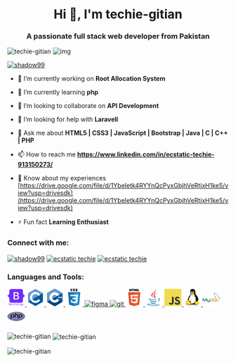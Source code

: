 
<h1 align="center">Hi 👋, I'm techie-gitian</h1>
<h3 align="center">A passionate full stack web developer from Pakistan</h3>
<img align="right" width="400px"
  src="https://cdn.dribbble.com/users/1162077/screenshots/3848914/programmer.gif"
  alt="img"
/>

<p align="left"> <img src="https://komarev.com/ghpvc/?username=techie-gitian&label=Profile%20views&color=0e75b6&style=flat" alt="techie-gitian" /> </p>

<p align="left"> <a href="https://twitter.com/shadow99" target="blank"><img src="https://img.shields.io/twitter/follow/shadow99?logo=twitter&style=for-the-badge" alt="shadow99" /></a> </p>

- 🔭 I’m currently working on **Root Allocation System**

- 🌱 I’m currently learning **php**

- 👯 I’m looking to collaborate on **API Development**

- 🤝 I’m looking for help with **Laravell**

- 💬 Ask me about **HTML5 | CSS3 | JavaScript | Bootstrap | Java | C | C++ | PHP**

- 📫 How to reach me **https://www.linkedin.com/in/ecstatic-techie-913150273/**

- 📄 Know about my experiences [https://drive.google.com/file/d/1YbeIetk4RYYnQcPyxGbjhVeRtjxH1ke5/view?usp=drivesdk](https://drive.google.com/file/d/1YbeIetk4RYYnQcPyxGbjhVeRtjxH1ke5/view?usp=drivesdk)

- ⚡ Fun fact **Learning Enthusiast**

<h3 align="left">Connect with me:</h3>
<p align="left">
<a href="https://twitter.com/shadow99" target="blank"><img align="center" src="https://raw.githubusercontent.com/rahuldkjain/github-profile-readme-generator/master/src/images/icons/Social/twitter.svg" alt="shadow99" height="30" width="40" /></a>
<a href="https://linkedin.com/in/ecstatic techie" target="blank"><img align="center" src="https://raw.githubusercontent.com/rahuldkjain/github-profile-readme-generator/master/src/images/icons/Social/linked-in-alt.svg" alt="ecstatic techie" height="30" width="40" /></a>
<a href="https://stackoverflow.com/users/ecstatic techie" target="blank"><img align="center" src="https://raw.githubusercontent.com/rahuldkjain/github-profile-readme-generator/master/src/images/icons/Social/stack-overflow.svg" alt="ecstatic techie" height="30" width="40" /></a>
</p>

<h3 align="left">Languages and Tools:</h3>
<p align="left"> <a href="https://getbootstrap.com" target="_blank" rel="noreferrer"> <img src="https://raw.githubusercontent.com/devicons/devicon/master/icons/bootstrap/bootstrap-plain-wordmark.svg" alt="bootstrap" width="40" height="40"/> </a> <a href="https://www.cprogramming.com/" target="_blank" rel="noreferrer"> <img src="https://raw.githubusercontent.com/devicons/devicon/master/icons/c/c-original.svg" alt="c" width="40" height="40"/> </a> <a href="https://www.w3schools.com/cpp/" target="_blank" rel="noreferrer"> <img src="https://raw.githubusercontent.com/devicons/devicon/master/icons/cplusplus/cplusplus-original.svg" alt="cplusplus" width="40" height="40"/> </a> <a href="https://www.w3schools.com/css/" target="_blank" rel="noreferrer"> <img src="https://raw.githubusercontent.com/devicons/devicon/master/icons/css3/css3-original-wordmark.svg" alt="css3" width="40" height="40"/> </a> <a href="https://www.figma.com/" target="_blank" rel="noreferrer"> <img src="https://www.vectorlogo.zone/logos/figma/figma-icon.svg" alt="figma" width="40" height="40"/> </a> <a href="https://git-scm.com/" target="_blank" rel="noreferrer"> <img src="https://www.vectorlogo.zone/logos/git-scm/git-scm-icon.svg" alt="git" width="40" height="40"/> </a> <a href="https://www.w3.org/html/" target="_blank" rel="noreferrer"> <img src="https://raw.githubusercontent.com/devicons/devicon/master/icons/html5/html5-original-wordmark.svg" alt="html5" width="40" height="40"/> </a> <a href="https://www.java.com" target="_blank" rel="noreferrer"> <img src="https://raw.githubusercontent.com/devicons/devicon/master/icons/java/java-original.svg" alt="java" width="40" height="40"/> </a> <a href="https://developer.mozilla.org/en-US/docs/Web/JavaScript" target="_blank" rel="noreferrer"> <img src="https://raw.githubusercontent.com/devicons/devicon/master/icons/javascript/javascript-original.svg" alt="javascript" width="40" height="40"/> </a> <a href="https://www.linux.org/" target="_blank" rel="noreferrer"> <img src="https://raw.githubusercontent.com/devicons/devicon/master/icons/linux/linux-original.svg" alt="linux" width="40" height="40"/> </a> <a href="https://www.mysql.com/" target="_blank" rel="noreferrer"> <img src="https://raw.githubusercontent.com/devicons/devicon/master/icons/mysql/mysql-original-wordmark.svg" alt="mysql" width="40" height="40"/> </a> <a href="https://www.php.net" target="_blank" rel="noreferrer"> <img src="https://raw.githubusercontent.com/devicons/devicon/master/icons/php/php-original.svg" alt="php" width="40" height="40"/> </a> </p>

<p><img align="left" src="https://github-readme-stats.vercel.app/api/top-langs?username=techie-gitian&show_icons=true&locale=en&layout=compact" alt="techie-gitian" /></p>

<p>&nbsp;<img align="center" src="https://github-readme-stats.vercel.app/api?username=techie-gitian&show_icons=true&locale=en" alt="techie-gitian" /></p>

<p><img align="center" src="https://github-readme-streak-stats.herokuapp.com/?user=techie-gitian&" alt="techie-gitian" /></p>

